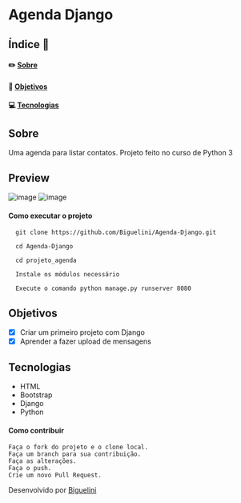 # Agenda Django

## Índice 📝
#### ✏️ [Sobre](https://github.com/Biguelini/Agenda-Django#sobre)
#### 🚀 [Objetivos](https://github.com/Biguelini/Agenda-Django#objetivos)
#### 💻	[Tecnologias](https://github.com/Biguelini/Agenda-Django#tecnologias-1)
## Sobre
Uma agenda para listar contatos. 
Projeto feito no curso de Python 3
## Preview
![image](https://user-images.githubusercontent.com/68917493/177023348-a660b16d-7b02-4528-9640-4cca24e24bf2.png)
![image](https://user-images.githubusercontent.com/68917493/177023352-d5ec5d4d-2754-45c1-8843-2b6fdef54156.png)

#### Como executar o projeto
```
  git clone https://github.com/Biguelini/Agenda-Django.git
  
  cd Agenda-Django
  
  cd projeto_agenda
  
  Instale os módulos necessário
  
  Execute o comando python manage.py runserver 8080
```

## Objetivos
- [X] Criar um primeiro projeto com Django
- [X] Aprender a fazer upload de mensagens
## Tecnologias
* HTML
* Bootstrap
* Django
* Python
#### Como contribuir 
```
Faça o fork do projeto e o clone local.
Faça um branch para sua contribuição.
Faça as alterações.
Faça o push.
Crie um novo Pull Request.
```
Desenvolvido por [Biguelini](https://github.com/Biguelini)
